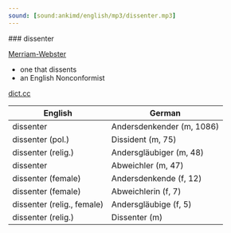 ```yaml
---
sound: [sound:ankimd/english/mp3/dissenter.mp3]
---
```


\### dissenter

[Merriam-Webster](https://www.merriam-webster.com/dictionary/dissenter)

- one that dissents
- an English Nonconformist

[dict.cc](https://www.dict.cc/dissenter)

| English        | German       |
| -------------- | ------------ |
| dissenter | Andersdenkender (m, 1086) |
| dissenter (pol.) | Dissident (m, 75) |
| dissenter (relig.) | Andersgläubiger (m, 48) |
| dissenter | Abweichler (m, 47) |
| dissenter (female) | Andersdenkende (f, 12) |
| dissenter (female) | Abweichlerin (f, 7) |
| dissenter (relig., female) | Andersgläubige (f, 5) |
| dissenter (relig.) | Dissenter (m) |
